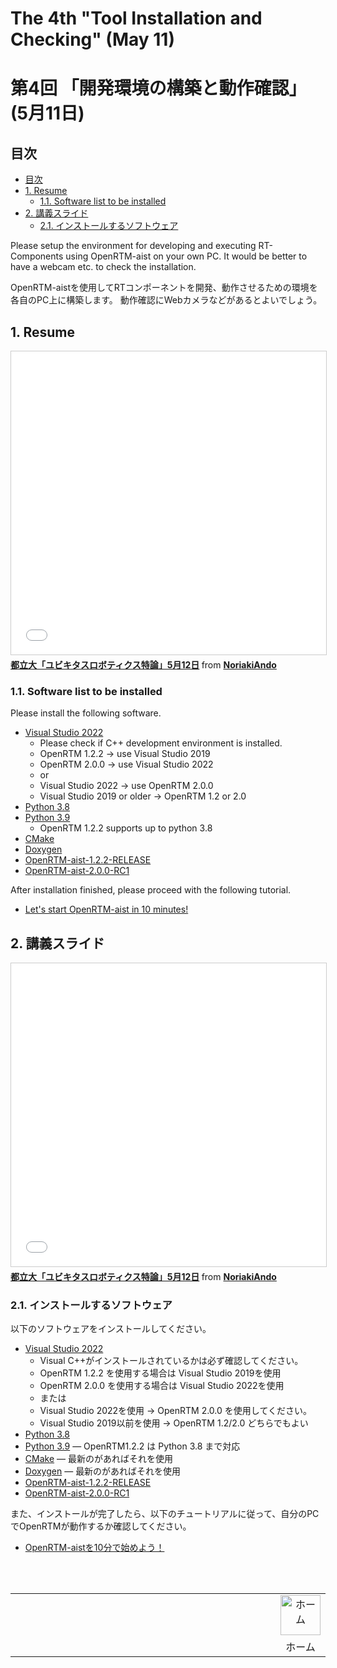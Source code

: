 # The 4th "Tool Installation and Checking" (May 11)
# 第4回 「開発環境の構築と動作確認」 (5月11日)

## 目次
<!-- TOC -->

- [目次](#目次)
- [1. Resume](#1-resume)
    - [1.1. Software list to be installed](#11-software-list-to-be-installed)
- [2. 講義スライド](#2-講義スライド)
    - [2.1. インストールするソフトウェア](#21-インストールするソフトウェア)

<!-- /TOC -->


Please setup the environment for developing and executing RT-Components using OpenRTM-aist on your own PC.
It would be better to have a webcam etc. to check the installation.

OpenRTM-aistを使用してRTコンポーネントを開発、動作させるための環境を各自のPC上に構築します。
動作確認にWebカメラなどがあるとよいでしょう。

## 1. Resume

<iframe src="//www.slideshare.net/slideshow/embed_code/key/DIeQBblZxfBKvL" width="595" height="485" frameborder="0" marginwidth="0" marginheight="0" scrolling="no" style="border:1px solid #CCC; border-width:1px; margin-bottom:5px; max-width: 100%;" allowfullscreen> </iframe> <div style="margin-bottom:5px"> <strong> <a href="//www.slideshare.net/NoriakiAndo/512-248297179" title="都立大「ユビキタスロボティクス特論」5月12日" target="_blank">都立大「ユビキタスロボティクス特論」5月12日</a> </strong> from <strong><a href="https://www.slideshare.net/NoriakiAndo" target="_blank">NoriakiAndo</a></strong> </div>

### 1.1. Software list to be installed

Please install the following software.

- [Visual Studio 2022](https://openrtm.org/openrtm/ja/node/6650)
  - Please check if C++ development environment is installed.
  - OpenRTM 1.2.2 -> use Visual Studio 2019
  - OpenRTM 2.0.0 -> use Visual Studio 2022
  - or
  - Visual Studio 2022 -> use OpenRTM 2.0.0
  - Visual Studio 2019 or older -> OpenRTM 1.2 or 2.0
- [Python 3.8](https://www.python.org/ftp/python/3.8.10/python-3.8.10-amd64.exe)
- [Python 3.9](https://www.python.org/ftp/python/3.9.12/python-3.9.12-amd64.exe)
  - OpenRTM 1.2.2 supports up to python 3.8
- [CMake](https://github.com/Kitware/CMake/releases/download/v3.23.1/cmake-3.23.1-windows-x86_64.msi)
- [Doxygen](https://www.doxygen.nl/files/doxygen-1.9.4-setup.exe)
- [OpenRTM-aist-1.2.2-RELEASE](https://github.com/OpenRTM/OpenRTM-aist/releases/download/v1.2.2/OpenRTM-aist-1.2.2-RELEASE_x86_64.msi)
- [OpenRTM-aist-2.0.0-RC1](https://openrtm.org/pub/Windows/OpenRTM-aist/2.0/OpenRTM-aist-2.0.0-RC220404_x86_64.msi)

After installation finished, please proceed with the following tutorial.

- [Let's start OpenRTM-aist in 10 minutes!](https://openrtm.org/openrtm/en/doc/installation/lets_start121)

## 2. 講義スライド

<iframe src="//www.slideshare.net/slideshow/embed_code/key/DIeQBblZxfBKvL" width="595" height="485" frameborder="0" marginwidth="0" marginheight="0" scrolling="no" style="border:1px solid #CCC; border-width:1px; margin-bottom:5px; max-width: 100%;" allowfullscreen> </iframe> <div style="margin-bottom:5px"> <strong> <a href="//www.slideshare.net/NoriakiAndo/512-248297179" title="都立大「ユビキタスロボティクス特論」5月12日" target="_blank">都立大「ユビキタスロボティクス特論」5月12日</a> </strong> from <strong><a href="https://www.slideshare.net/NoriakiAndo" target="_blank">NoriakiAndo</a></strong> </div>

### 2.1. インストールするソフトウェア

以下のソフトウェアをインストールしてください。

- [Visual Studio 2022](https://openrtm.org/openrtm/ja/node/6650)
  - Visual C++がインストールされているかは必ず確認してください。
  - OpenRTM 1.2.2 を使用する場合は Visual Studio 2019を使用
  - OpenRTM 2.0.0 を使用する場合は Visual Studio 2022を使用
  - または
  - Visual Studio 2022を使用 → OpenRTM 2.0.0 を使用してください。
  - Visual Studio 2019以前を使用 → OpenRTM 1.2/2.0 どちらでもよい
- [Python 3.8](https://www.python.org/ftp/python/3.8.10/python-3.8.10-amd64.exe)
- [Python 3.9](https://www.python.org/ftp/python/3.9.12/python-3.9.12-amd64.exe)
  ― OpenRTM1.2.2 は Python 3.8 まで対応
- [CMake](https://github.com/Kitware/CMake/releases/download/v3.23.1/cmake-3.23.1-windows-x86_64.msi)
  ― 最新のがあればそれを使用
- [Doxygen](https://www.doxygen.nl/files/doxygen-1.9.4-setup.exe)
  ― 最新のがあればそれを使用
- [OpenRTM-aist-1.2.2-RELEASE](https://github.com/OpenRTM/OpenRTM-aist/releases/download/v1.2.2/OpenRTM-aist-1.2.2-RELEASE_x86_64.msi)
- [OpenRTM-aist-2.0.0-RC1](https://openrtm.org/pub/Windows/OpenRTM-aist/2.0/OpenRTM-aist-2.0.0-RC220404_x86_64.msi)

また、インストールが完了したら、以下のチュートリアルに従って、自分のPCでOpenRTMが動作するか確認してください。

- [OpenRTM-aistを10分で始めよう！](https://openrtm.org/openrtm/ja/node/6521)


<br/>
<br/>

<table width="100%" style="border:none;">
<tr style="border:none;"><td width="95%" style="border:none;"></td>
<td style="border:none;"><div style="text-align: center"><a href="/TMU-Ubiquitous-Robotics/"><img src="/TMU-Ubiquitous-Robotics/figs/home_small.png" height="64" alt="ホーム"></a></div></td>
</tr>
<tr style="border:none;"><td style="border:none;"></td><td style="border:none;"><div style="text-align: center">ホーム</div></td></tr>
</table>